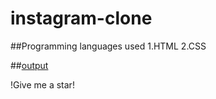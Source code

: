 # instagram-clone

##Programming languages used
1.HTML
2.CSS

##[output](output.png)

!Give me a star!
